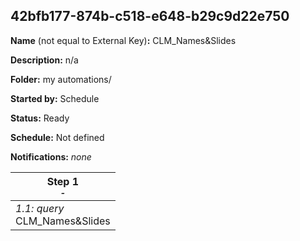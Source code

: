 ## 42bfb177-874b-c518-e648-b29c9d22e750

**Name** (not equal to External Key)**:** CLM_Names&Slides

**Description:** n/a

**Folder:** my automations/

**Started by:** Schedule

**Status:** Ready

**Schedule:** Not defined

**Notifications:** _none_


| Step 1<br>_<small>-</small>_ |
| --- |
| _1.1: query_<br>CLM_Names&Slides |
